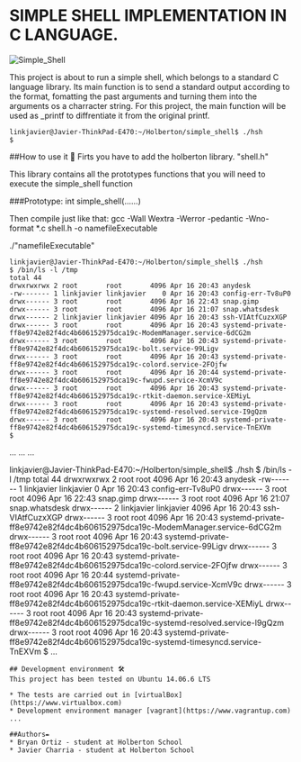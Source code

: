 # SIMPLE SHELL IMPLEMENTATION IN C LANGUAGE.

![Simple_Shell](https://user-images.githubusercontent.com/54350108/79541720-f33f3900-804f-11ea-85f7-434f05be7b3e.png)

This project is about to run a simple shell, which belongs to a standard C language library. Its main function is to send a standard output according to the format, fomatting the past arguments and turning them into the arguments os a charracter string. For this project, the main function will be used as _printf to diffrentiate it from the original printf.
```
linkjavier@Javier-ThinkPad-E470:~/Holberton/simple_shell$ ./hsh 
$ 

```
##How to use it 🔧
Firts you have to add the holberton library. "shell.h"

This library contains all the prototypes functions that you will need to execute the simple_shell function

###Prototype: int simple_shell(......)

Then compile just like that:
gcc -Wall Wextra -Werror -pedantic -Wno-format *.c shell.h -o namefileExecutable

./"namefileExecutable"
```
linkjavier@Javier-ThinkPad-E470:~/Holberton/simple_shell$ ./hsh 
$ /bin/ls -l /tmp
total 44
drwxrwxrwx 2 root       root       4096 Apr 16 20:43 anydesk
-rw------- 1 linkjavier linkjavier    0 Apr 16 20:43 config-err-Tv8uP0
drwx------ 3 root       root       4096 Apr 16 22:43 snap.gimp
drwx------ 3 root       root       4096 Apr 16 21:07 snap.whatsdesk
drwx------ 2 linkjavier linkjavier 4096 Apr 16 20:43 ssh-VIAtfCuzxXGP
drwx------ 3 root       root       4096 Apr 16 20:43 systemd-private-ff8e9742e82f4dc4b606152975dca19c-ModemManager.service-6dCG2m
drwx------ 3 root       root       4096 Apr 16 20:43 systemd-private-ff8e9742e82f4dc4b606152975dca19c-bolt.service-99Ligv
drwx------ 3 root       root       4096 Apr 16 20:43 systemd-private-ff8e9742e82f4dc4b606152975dca19c-colord.service-2FOjfw
drwx------ 3 root       root       4096 Apr 16 20:44 systemd-private-ff8e9742e82f4dc4b606152975dca19c-fwupd.service-XcmV9c
drwx------ 3 root       root       4096 Apr 16 20:43 systemd-private-ff8e9742e82f4dc4b606152975dca19c-rtkit-daemon.service-XEMiyL
drwx------ 3 root       root       4096 Apr 16 20:43 systemd-private-ff8e9742e82f4dc4b606152975dca19c-systemd-resolved.service-I9gQzm
drwx------ 3 root       root       4096 Apr 16 20:43 systemd-private-ff8e9742e82f4dc4b606152975dca19c-systemd-timesyncd.service-TnEXVm
$
```
...
...
...

linkjavier@Javier-ThinkPad-E470:~/Holberton/simple_shell$ ./hsh 
$ /bin/ls -l /tmp
total 44
drwxrwxrwx 2 root       root       4096 Apr 16 20:43 anydesk
-rw------- 1 linkjavier linkjavier    0 Apr 16 20:43 config-err-Tv8uP0
drwx------ 3 root       root       4096 Apr 16 22:43 snap.gimp
drwx------ 3 root       root       4096 Apr 16 21:07 snap.whatsdesk
drwx------ 2 linkjavier linkjavier 4096 Apr 16 20:43 ssh-VIAtfCuzxXGP
drwx------ 3 root       root       4096 Apr 16 20:43 systemd-private-ff8e9742e82f4dc4b606152975dca19c-ModemManager.service-6dCG2m
drwx------ 3 root       root       4096 Apr 16 20:43 systemd-private-ff8e9742e82f4dc4b606152975dca19c-bolt.service-99Ligv
drwx------ 3 root       root       4096 Apr 16 20:43 systemd-private-ff8e9742e82f4dc4b606152975dca19c-colord.service-2FOjfw
drwx------ 3 root       root       4096 Apr 16 20:44 systemd-private-ff8e9742e82f4dc4b606152975dca19c-fwupd.service-XcmV9c
drwx------ 3 root       root       4096 Apr 16 20:43 systemd-private-ff8e9742e82f4dc4b606152975dca19c-rtkit-daemon.service-XEMiyL
drwx------ 3 root       root       4096 Apr 16 20:43 systemd-private-ff8e9742e82f4dc4b606152975dca19c-systemd-resolved.service-I9gQzm
drwx------ 3 root       root       4096 Apr 16 20:43 systemd-private-ff8e9742e82f4dc4b606152975dca19c-systemd-timesyncd.service-TnEXVm
$
...

```
## Development environment 🛠️
This project has been tested on Ubuntu 14.06.6 LTS

* The tests are carried out in [virtualBox](https://www.virtualbox.com)
* Development environment manager [vagrant](https://www.vagrantup.com)
...

##Authors✒️
* Bryan Ortiz - student at Holberton School
* Javier Charria - student at Holberton School
